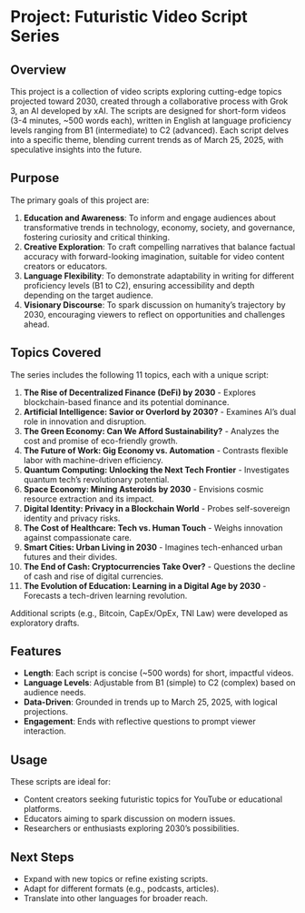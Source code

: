 # Project: Futuristic Video Script Series

## Overview
This project is a collection of video scripts exploring cutting-edge topics projected toward 2030, created through a collaborative process with Grok 3, an AI developed by xAI. The scripts are designed for short-form videos (3-4 minutes, ~500 words each), written in English at language proficiency levels ranging from B1 (intermediate) to C2 (advanced). Each script delves into a specific theme, blending current trends as of March 25, 2025, with speculative insights into the future.

## Purpose
The primary goals of this project are:
1. **Education and Awareness**: To inform and engage audiences about transformative trends in technology, economy, society, and governance, fostering curiosity and critical thinking.
2. **Creative Exploration**: To craft compelling narratives that balance factual accuracy with forward-looking imagination, suitable for video content creators or educators.
3. **Language Flexibility**: To demonstrate adaptability in writing for different proficiency levels (B1 to C2), ensuring accessibility and depth depending on the target audience.
4. **Visionary Discourse**: To spark discussion on humanity’s trajectory by 2030, encouraging viewers to reflect on opportunities and challenges ahead.

## Topics Covered
The series includes the following 11 topics, each with a unique script:
1. **The Rise of Decentralized Finance (DeFi) by 2030** - Explores blockchain-based finance and its potential dominance.
2. **Artificial Intelligence: Savior or Overlord by 2030?** - Examines AI’s dual role in innovation and disruption.
3. **The Green Economy: Can We Afford Sustainability?** - Analyzes the cost and promise of eco-friendly growth.
4. **The Future of Work: Gig Economy vs. Automation** - Contrasts flexible labor with machine-driven efficiency.
5. **Quantum Computing: Unlocking the Next Tech Frontier** - Investigates quantum tech’s revolutionary potential.
6. **Space Economy: Mining Asteroids by 2030** - Envisions cosmic resource extraction and its impact.
7. **Digital Identity: Privacy in a Blockchain World** - Probes self-sovereign identity and privacy risks.
8. **The Cost of Healthcare: Tech vs. Human Touch** - Weighs innovation against compassionate care.
9. **Smart Cities: Urban Living in 2030** - Imagines tech-enhanced urban futures and their divides.
10. **The End of Cash: Cryptocurrencies Take Over?** - Questions the decline of cash and rise of digital currencies.
11. **The Evolution of Education: Learning in a Digital Age by 2030** - Forecasts a tech-driven learning revolution.

Additional scripts (e.g., Bitcoin, CapEx/OpEx, TNI Law) were developed as exploratory drafts.

## Features
- **Length**: Each script is concise (~500 words) for short, impactful videos.
- **Language Levels**: Adjustable from B1 (simple) to C2 (complex) based on audience needs.
- **Data-Driven**: Grounded in trends up to March 25, 2025, with logical projections.
- **Engagement**: Ends with reflective questions to prompt viewer interaction.

## Usage
These scripts are ideal for:
- Content creators seeking futuristic topics for YouTube or educational platforms.
- Educators aiming to spark discussion on modern issues.
- Researchers or enthusiasts exploring 2030’s possibilities.

## Next Steps
- Expand with new topics or refine existing scripts.
- Adapt for different formats (e.g., podcasts, articles).
- Translate into other languages for broader reach.
